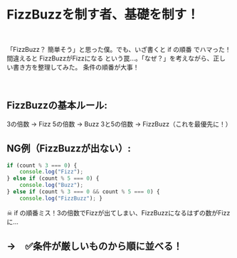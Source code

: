 
# FizzBuzzを制す者、基礎を制す！

<br>

「FizzBuzz？ 簡単そう」と思った僕。でも、いざ書くと if の順番 でハマった！間違えると FizzBuzzがFizzになる という罠…。「なぜ？」を考えながら、正しい書き方を整理してみた。
条件の順番が大事！

<br>

## FizzBuzzの基本ルール:

3の倍数 → Fizz
5の倍数 → Buzz
3と5の倍数 → FizzBuzz（これを最優先に！）

## NG例（FizzBuzzが出ない）:
```js
if (count % 3 === 0) { 
    console.log("Fizz"); 
} else if (count % 5 === 0) { 
    console.log("Buzz"); 
} else if (count % 3 === 0 && count % 5 === 0) {  
    console.log("FizzBuzz"); }  
```

☠ if の順番ミス！3の倍数でFizzが出てしまい、FizzBuzzになるはずの数がFizzに…

## →　✅条件が厳しいものから順に並べる！
